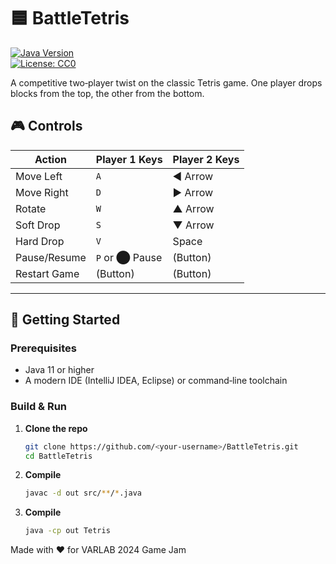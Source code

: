 # 🟦 BattleTetris

[![Java Version](https://img.shields.io/badge/Java-11%2B-blue)](https://www.oracle.com/java/)  
[![License: CC0](https://img.shields.io/badge/License-CC0-lightgrey)](LICENSE)

A competitive two‑player twist on the classic Tetris game. One player drops blocks from the top, the other from the bottom.


## 🎮 Controls

| Action       | Player 1 Keys   | Player 2 Keys    |
|--------------|-----------------|------------------|
| Move Left    | `A`             | ◀️ Arrow         |
| Move Right   | `D`             | ▶️ Arrow         |
| Rotate       | `W`             | ▲ Arrow         |
| Soft Drop    | `S`             | ▼ Arrow         |
| Hard Drop    | `V`             | Space           |
| Pause/Resume | `P` or ⬤ Pause  | (Button)        |
| Restart Game | (Button)        | (Button)        |

---

## 🚀 Getting Started

### Prerequisites

- Java 11 or higher  
- A modern IDE (IntelliJ IDEA, Eclipse) or command‑line toolchain

### Build & Run

1. **Clone the repo**  
   ```bash
   git clone https://github.com/<your‑username>/BattleTetris.git
   cd BattleTetris

2. **Compile**  
    ```bash
    javac -d out src/**/*.java

3. **Compile**  
    ```bash
    java -cp out Tetris


Made with ❤️ for VARLAB 2024 Game Jam
